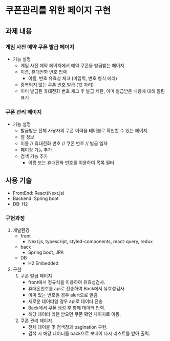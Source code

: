 # 쿠폰관리를 위한 페이지 구현

## 과제 내용 
### 게임 사전 예약 쿠폰 발급 페이지
- 기능 설명
  - 게임 사전 예약 페이지에서 예약 쿠폰을 발급받는 페이지
  - 이름, 휴대전화 번호 입력
    - 이름, 번호 유효성 체크 (미입력, 번호 형식 에러)
  - 중복되지 않는 쿠폰 번호 발급 (12 자리)
  - 이미 발급된 휴대전화 번호 체크 후 발급 제한, 이미 발급받은 내용에 대해 알림 표기

### 쿠폰 관리 페이지
- 기능 설명
  - 발급받은 전체 사용자의 쿠폰 이력을 테이블로 확인할 수 있는 페이지
  - 열 정보 
  - 이름 // 휴대전화 번호 // 쿠폰 번호 // 발급 일자
  - 페이징 기능 추가
  - 검색 기능 추가
    - 이름 또는 휴대전화 번호를 이용하여 목록 필터

## 사용 기술
- FrontEnd: React(Next.js)
- Backend: Spring boot
- DB: H2

### 구현과정
1. 개발환경
   - front
      - Next.js, typescript, styled-components, react-query, redux
   - back
      - Spring boot, JPA
   - DB
      - H2 Embedded
2. 구현
   1. 쿠폰 발급 페이지
      - front에서 정규식을 이용하여 유효성검사.
      - 휴대폰번호를 api로 전송하여 Back에서 유효성검사.
      - 이미 있는 번호일 경우 alert으로 알림
      - 새로운 데이터일 경우 api로 데이터 전송
      - Back에서 쿠폰 생성 후 함께 데이터 입력.
      - 해당 데이터 리턴 받으면 쿠폰 확인 페이지로 이동.
   2. 쿠폰 관리 페이지
      - 전체 테이블 및 검색창과 pagination 구현.
      - 검색 시 해당 데이터를 back으로 보내어 다시 리스트를 받아 출력.
